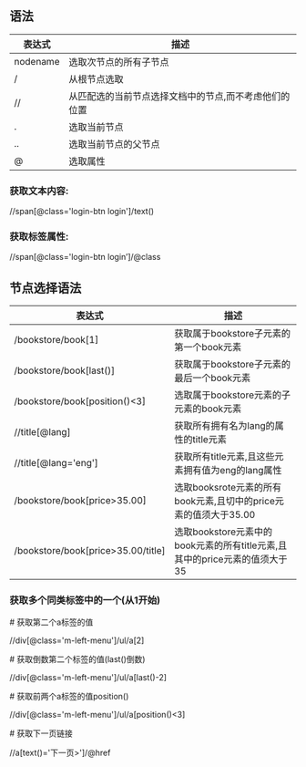 语法
--

| 表达式  | 描述                                                   |
| ------  | ------                                                 |
| nodename| 选取次节点的所有子节点                                 |
| /       | 从根节点选取                                           |
| //      | 从匹配选的当前节点选择文档中的节点,而不考虑他们的位置  |
| .       | 选取当前节点                                           |
| ..      | 选取当前节点的父节点                                   |
| @       | 选取属性                                               |

### 获取文本内容:

//span[@class='login-btn login']/text()

### 获取标签属性:

//span[@class='login-btn login’]/@class

节点选择语法
------

| 表达式  | 描述                     |
| ------  | ------                   |
| /bookstore/book[1]                 | 获取属于bookstore子元素的第一个book元素                                     |
| /bookstore/book[last()]            | 获取属于bookstore子元素的最后一个book元素                                   |
| /bookstore/book[position()<3]      | 选取属于bookstore元素的子元素的book元素                                    |
| //title[@lang]                     | 获取所有拥有名为lang的属性的title元素                                      |
| //title[@lang='eng']               | 获取所有title元素,且这些元素拥有值为eng的lang属性                          |
| /bookstore/book[price>35.00]       | 选取booksrote元素的所有book元素,且切中的price元素的值须大于35.00           |
| /bookstore/book[price>35.00/title] | 选取bookstore元素中的book元素的所有title元素,且其中的price元素的值须大于35 |

### 获取多个同类标签中的一个(从1开始)

\# 获取第二个a标签的值

//div[@class='m-left-menu']/ul/a[2]

\# 获取倒数第二个标签的值(last()倒数)

//div[@class='m-left-menu']/ul/a[last()-2]

\# 获取前两个a标签的值position()

//div[@class='m-left-menu']/ul/a[position()\<3]

\# 获取下一页链接

//a[text()='下一页\>']/@href



